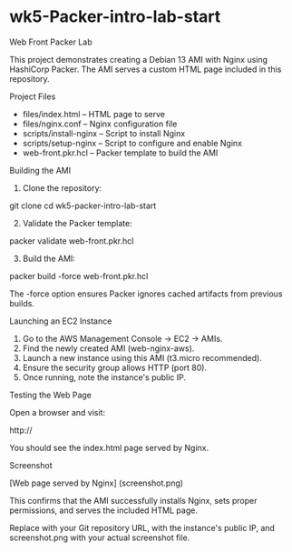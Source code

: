 # wk5-Packer-intro-lab-start

Web Front Packer Lab

This project demonstrates creating a Debian 13 AMI with Nginx using HashiCorp Packer. The AMI serves a custom HTML page included in this repository.

Project Files

- files/index.html – HTML page to serve  
- files/nginx.conf – Nginx configuration file  
- scripts/install-nginx – Script to install Nginx  
- scripts/setup-nginx – Script to configure and enable Nginx  
- web-front.pkr.hcl – Packer template to build the AMI  

Building the AMI

1. Clone the repository:

git clone <repo url>
cd wk5-packer-intro-lab-start

2. Validate the Packer template:

packer validate web-front.pkr.hcl

3. Build the AMI:

packer build -force web-front.pkr.hcl

The -force option ensures Packer ignores cached artifacts from previous builds.

Launching an EC2 Instance

1. Go to the AWS Management Console → EC2 → AMIs.  
2. Find the newly created AMI (web-nginx-aws).  
3. Launch a new instance using this AMI (t3.micro recommended).  
4. Ensure the security group allows HTTP (port 80).  
5. Once running, note the instance's public IP.

Testing the Web Page

Open a browser and visit:

http://<public-ip>

You should see the index.html page served by Nginx.

Screenshot

[Web page served by Nginx] (screenshot.png)


This confirms that the AMI successfully installs Nginx, sets proper permissions, and serves the included HTML page.

Replace <your-repo-link> with your Git repository URL, <public-ip> with the instance's public IP, and screenshot.png with your actual screenshot file.

